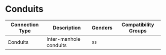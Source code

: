 # Conduits

| Connection Type | Description  | Genders | Compatibility Groups |
| --- | --- | --- |  --- |
| <a id="conduits"></a>Conduits | Inter-manhole conduits | `ss` |  |
